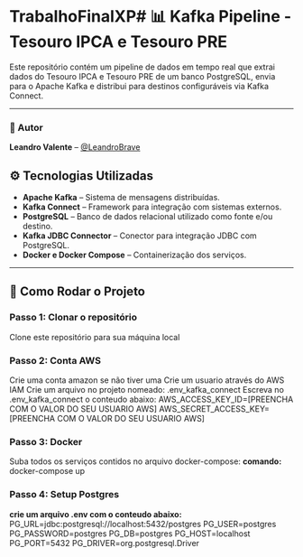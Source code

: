 # TrabalhoFinalXP# 📊 Kafka Pipeline - Tesouro IPCA e Tesouro PRE

Este repositório contém um pipeline de dados em tempo real que extrai dados do Tesouro IPCA e Tesouro PRE de um banco PostgreSQL, envia para o Apache Kafka e distribui para destinos configuráveis via Kafka Connect.

---

### 👤 Autor

**Leandro Valente** – [@LeandroBrave](https://github.com/LeandroBrave)


## ⚙️ Tecnologias Utilizadas

- **Apache Kafka** – Sistema de mensagens distribuídas.
- **Kafka Connect** – Framework para integração com sistemas externos.
- **PostgreSQL** – Banco de dados relacional utilizado como fonte e/ou destino.
- **Kafka JDBC Connector** – Conector para integração JDBC com PostgreSQL.
- **Docker e Docker Compose** – Containerização dos serviços.

---

## 🚀 Como Rodar o Projeto

### Passo 1: Clonar o repositório

Clone este repositório para sua máquina local

### Passo 2: Conta AWS

Crie uma conta amazon se não tiver uma
Crie um usuario através do AWS IAM
Crie um arquivo no projeto nomeado: .env_kafka_connect
Escreva no .env_kafka_connect o conteudo abaixo:
    AWS_ACCESS_KEY_ID=[PREENCHA COM O VALOR DO SEU USUARIO AWS]
    AWS_SECRET_ACCESS_KEY=[PREENCHA COM O VALOR DO SEU USUARIO AWS]

### Passo 3: Docker
Suba todos os serviços contidos no arquivo docker-compose:
**comando:** docker-compose up

### Passo 4: Setup Postgres
**crie um arquivo .env com o conteudo abaixo:**
PG_URL=jdbc:postgresql://localhost:5432/postgres
PG_USER=postgres
PG_PASSWORD=postgres
PG_DB=postgres
PG_HOST=localhost
PG_PORT=5432
PG_DRIVER=org.postgresql.Driver
